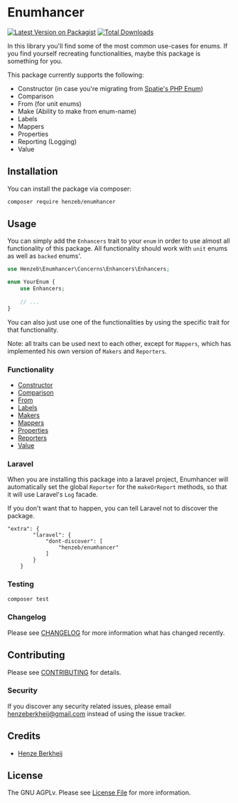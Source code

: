 # Enumhancer

[![Latest Version on Packagist](https://img.shields.io/packagist/v/henzeb/enumhancer.svg?style=flat-square)](https://packagist.org/packages/henzeb/enumhancer)
[![Total Downloads](https://img.shields.io/packagist/dt/henzeb/enumhancer.svg?style=flat-square)](https://packagist.org/packages/henzeb/enumhancer)

In this library you'll find some of the most common use-cases for enums. 
If you find yourself recreating functionalities, maybe this package is 
something for you.

This package currently supports the following:

- Constructor (in case you're migrating from
  [Spatie's PHP Enum](https://github.com/spatie/enum))
- Comparison
- From (for unit enums)
- Make (Ability to make from enum-name)
- Labels
- Mappers
- Properties
- Reporting (Logging)
- Value


## Installation

You can install the package via composer:

```bash
composer require henzeb/enumhancer
```

## Usage
You can simply add the `Enhancers` trait to your `enum` in 
order to use almost all functionality of this package. All functionality 
should work with `unit` enums as well as `backed` enums'.

```php
use Henzeb\Enumhancer\Concerns\Enhancers\Enhancers;

enum YourEnum {
    use Enhancers;
    
    // ...
} 
```
You can also just use one of the functionalities by using the specific trait 
for that functionality. 

Note: all traits can be used next to each other, except for `Mappers`, which has 
implemented his own version of `Makers` and `Reporters`.

### Functionality
- [Constructor](docs/constructor.md)
- [Comparison](docs/comparison.md)
- [From](docs/from.md)
- [Labels](docs/labels.md)
- [Makers](docs/makers.md)
- [Mappers](docs/mappers.md)
- [Properties](docs/properties.md)
- [Reporters](docs/reporters.md)
- [Value](docs/value.md)

### Laravel
When you are installing this package into a laravel project, Enumhancer will
automatically set the global `Reporter` for the `makeOrReport` methods, so that
it will use Laravel's `Log` facade.

If you don't want that to happen, you can tell Laravel not to 
discover the package.

```composer
"extra": {
        "laravel": {
            "dont-discover": [
                "henzeb/enumhancer"
            ]
        }
    }
```

### Testing

```bash
composer test
```

### Changelog

Please see [CHANGELOG](CHANGELOG.md) for more information what has changed recently.

## Contributing

Please see [CONTRIBUTING](CONTRIBUTING.md) for details.

### Security

If you discover any security related issues, please email henzeberkheij@gmail.com instead of using the issue tracker.

## Credits

- [Henze Berkheij](https://github.com/henzeb)

## License

The GNU AGPLv. Please see [License File](LICENSE.md) for more information.
